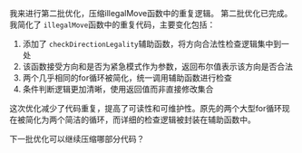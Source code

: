 
我来进行第二批优化，压缩illegalMove函数中的重复逻辑。
第二批优化已完成。我简化了 `illegalMove`函数中的重复代码，主要变化包括：

1. 添加了 `checkDirectionLegality`辅助函数，将方向合法性检查逻辑集中到一处
2. 该函数接受方向和是否为紧急模式作为参数，返回布尔值表示该方向是否合法
3. 两个几乎相同的for循环被简化，统一调用辅助函数进行检查
4. 条件判断逻辑更加清晰，使用返回值而非直接修改集合

这次优化减少了代码重复，提高了可读性和可维护性。原先的两个大型for循环现在被简化为两个简洁的循环，而详细的检查逻辑被封装在辅助函数中。

下一批优化可以继续压缩哪部分代码？
